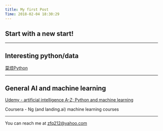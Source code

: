 ```yaml
---
title: My first Post
Time: 2018-02-04 18:30:29
---
```


## Start with a new start!

---
## Interesting python/data

[莫烦Python](https://morvanzhou.github.io/)

---
## General AI and machine learning 

[Udemy - artificial intelligence A-Z; Python and machine learning](https://www.udemy.com/home/my-courses/learning/)

Coursera - Ng (and landing.ai) machine learning courses



---
You can reach me at zfq212@yahoo.com
